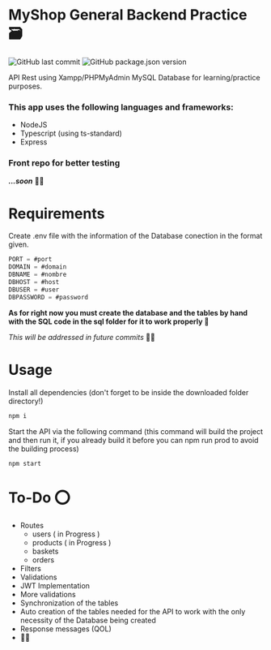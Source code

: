 # MyShop General Backend Practice 🗃

![GitHub last commit](https://img.shields.io/github/last-commit/alejandrojrosas/myShop-DBPractice)
![GitHub package.json version](https://img.shields.io/github/package-json/v/alejandrojrosas/myShop-DBPractice)

API Rest using Xampp/PHPMyAdmin MySQL Database for learning/practice purposes.

### This app uses the following languages and frameworks:

- NodeJS
- Typescript (using ts-standard)
- Express

### Front repo for better testing
***...soon*** 🐱‍👤

# Requirements

Create .env file with the information of the Database conection in the format given.

```js
PORT = #port
DOMAIN = #domain
DBNAME = #nombre
DBHOST = #host
DBUSER = #user
DBPASSWORD = #password
```

**As for right now you must create the database and the tables by hand with the SQL code in the sql folder for it to work properly 🙈**

*This will be addressed in future commits* 🐱‍🐉

# Usage

Install all dependencies (don't forget to be inside the downloaded folder directory!)

```bash
npm i
```

Start the API via the following command (this command will build the project and then run it, if you already build it before you can npm run prod to avoid the building process)

```bash
npm start
```

# To-Do ⭕

- Routes
  - users ( in Progress )
  - products ( in Progress )
  - baskets
  - orders
- Filters
- Validations
- JWT Implementation
- More validations
- Synchronization of the tables
- Auto creation of the tables needed for the API to work with the only necessity of the Database being created
- Response messages (QOL)
- 🍕🍺
